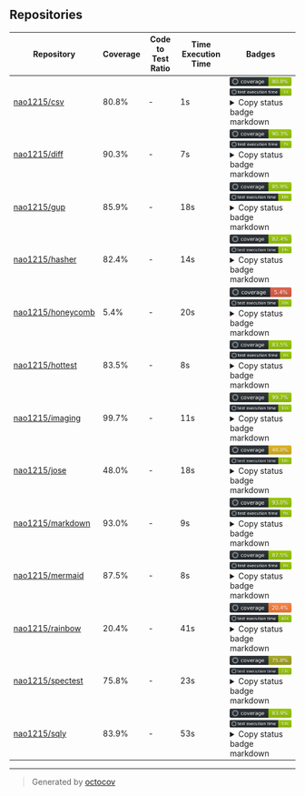 ## Repositories

| Repository | Coverage | Code to Test Ratio | Time Execution Time | Badges |
| --- | --- | --- | --- | --- |
| [nao1215/csv](https://github.com/nao1215/csv) | 80.8% | - | 1s | ![nao1215/csv](https://raw.githubusercontent.com/nao1215/octocovs-central-repo/main/badges/nao1215/csv/coverage.svg) ![nao1215/csv](https://raw.githubusercontent.com/nao1215/octocovs-central-repo/main/badges/nao1215/csv/time.svg) <details><summary>Copy status badge markdown</summary>```![Coverage](https://raw.githubusercontent.com/nao1215/octocovs-central-repo/main/badges/nao1215/csv/coverage.svg)```<br>```![Test Execution Time](https://raw.githubusercontent.com/nao1215/octocovs-central-repo/main/badges/nao1215/csv/time.svg)```</details> |
| [nao1215/diff](https://github.com/nao1215/diff) | 90.3% | - | 7s | ![nao1215/diff](https://raw.githubusercontent.com/nao1215/octocovs-central-repo/main/badges/nao1215/diff/coverage.svg) ![nao1215/diff](https://raw.githubusercontent.com/nao1215/octocovs-central-repo/main/badges/nao1215/diff/time.svg) <details><summary>Copy status badge markdown</summary>```![Coverage](https://raw.githubusercontent.com/nao1215/octocovs-central-repo/main/badges/nao1215/diff/coverage.svg)```<br>```![Test Execution Time](https://raw.githubusercontent.com/nao1215/octocovs-central-repo/main/badges/nao1215/diff/time.svg)```</details> |
| [nao1215/gup](https://github.com/nao1215/gup) | 85.9% | - | 18s | ![nao1215/gup](https://raw.githubusercontent.com/nao1215/octocovs-central-repo/main/badges/nao1215/gup/coverage.svg) ![nao1215/gup](https://raw.githubusercontent.com/nao1215/octocovs-central-repo/main/badges/nao1215/gup/time.svg) <details><summary>Copy status badge markdown</summary>```![Coverage](https://raw.githubusercontent.com/nao1215/octocovs-central-repo/main/badges/nao1215/gup/coverage.svg)```<br>```![Test Execution Time](https://raw.githubusercontent.com/nao1215/octocovs-central-repo/main/badges/nao1215/gup/time.svg)```</details> |
| [nao1215/hasher](https://github.com/nao1215/hasher) | 82.4% | - | 14s | ![nao1215/hasher](https://raw.githubusercontent.com/nao1215/octocovs-central-repo/main/badges/nao1215/hasher/coverage.svg) ![nao1215/hasher](https://raw.githubusercontent.com/nao1215/octocovs-central-repo/main/badges/nao1215/hasher/time.svg) <details><summary>Copy status badge markdown</summary>```![Coverage](https://raw.githubusercontent.com/nao1215/octocovs-central-repo/main/badges/nao1215/hasher/coverage.svg)```<br>```![Test Execution Time](https://raw.githubusercontent.com/nao1215/octocovs-central-repo/main/badges/nao1215/hasher/time.svg)```</details> |
| [nao1215/honeycomb](https://github.com/nao1215/honeycomb) | 5.4% | - | 20s | ![nao1215/honeycomb](https://raw.githubusercontent.com/nao1215/octocovs-central-repo/main/badges/nao1215/honeycomb/coverage.svg) ![nao1215/honeycomb](https://raw.githubusercontent.com/nao1215/octocovs-central-repo/main/badges/nao1215/honeycomb/time.svg) <details><summary>Copy status badge markdown</summary>```![Coverage](https://raw.githubusercontent.com/nao1215/octocovs-central-repo/main/badges/nao1215/honeycomb/coverage.svg)```<br>```![Test Execution Time](https://raw.githubusercontent.com/nao1215/octocovs-central-repo/main/badges/nao1215/honeycomb/time.svg)```</details> |
| [nao1215/hottest](https://github.com/nao1215/hottest) | 83.5% | - | 8s | ![nao1215/hottest](https://raw.githubusercontent.com/nao1215/octocovs-central-repo/main/badges/nao1215/hottest/coverage.svg) ![nao1215/hottest](https://raw.githubusercontent.com/nao1215/octocovs-central-repo/main/badges/nao1215/hottest/time.svg) <details><summary>Copy status badge markdown</summary>```![Coverage](https://raw.githubusercontent.com/nao1215/octocovs-central-repo/main/badges/nao1215/hottest/coverage.svg)```<br>```![Test Execution Time](https://raw.githubusercontent.com/nao1215/octocovs-central-repo/main/badges/nao1215/hottest/time.svg)```</details> |
| [nao1215/imaging](https://github.com/nao1215/imaging) | 99.7% | - | 11s | ![nao1215/imaging](https://raw.githubusercontent.com/nao1215/octocovs-central-repo/main/badges/nao1215/imaging/coverage.svg) ![nao1215/imaging](https://raw.githubusercontent.com/nao1215/octocovs-central-repo/main/badges/nao1215/imaging/time.svg) <details><summary>Copy status badge markdown</summary>```![Coverage](https://raw.githubusercontent.com/nao1215/octocovs-central-repo/main/badges/nao1215/imaging/coverage.svg)```<br>```![Test Execution Time](https://raw.githubusercontent.com/nao1215/octocovs-central-repo/main/badges/nao1215/imaging/time.svg)```</details> |
| [nao1215/jose](https://github.com/nao1215/jose) | 48.0% | - | 18s | ![nao1215/jose](https://raw.githubusercontent.com/nao1215/octocovs-central-repo/main/badges/nao1215/jose/coverage.svg) ![nao1215/jose](https://raw.githubusercontent.com/nao1215/octocovs-central-repo/main/badges/nao1215/jose/time.svg) <details><summary>Copy status badge markdown</summary>```![Coverage](https://raw.githubusercontent.com/nao1215/octocovs-central-repo/main/badges/nao1215/jose/coverage.svg)```<br>```![Test Execution Time](https://raw.githubusercontent.com/nao1215/octocovs-central-repo/main/badges/nao1215/jose/time.svg)```</details> |
| [nao1215/markdown](https://github.com/nao1215/markdown) | 93.0% | - | 9s | ![nao1215/markdown](https://raw.githubusercontent.com/nao1215/octocovs-central-repo/main/badges/nao1215/markdown/coverage.svg) ![nao1215/markdown](https://raw.githubusercontent.com/nao1215/octocovs-central-repo/main/badges/nao1215/markdown/time.svg) <details><summary>Copy status badge markdown</summary>```![Coverage](https://raw.githubusercontent.com/nao1215/octocovs-central-repo/main/badges/nao1215/markdown/coverage.svg)```<br>```![Test Execution Time](https://raw.githubusercontent.com/nao1215/octocovs-central-repo/main/badges/nao1215/markdown/time.svg)```</details> |
| [nao1215/mermaid](https://github.com/nao1215/mermaid) | 87.5% | - | 8s | ![nao1215/mermaid](https://raw.githubusercontent.com/nao1215/octocovs-central-repo/main/badges/nao1215/mermaid/coverage.svg) ![nao1215/mermaid](https://raw.githubusercontent.com/nao1215/octocovs-central-repo/main/badges/nao1215/mermaid/time.svg) <details><summary>Copy status badge markdown</summary>```![Coverage](https://raw.githubusercontent.com/nao1215/octocovs-central-repo/main/badges/nao1215/mermaid/coverage.svg)```<br>```![Test Execution Time](https://raw.githubusercontent.com/nao1215/octocovs-central-repo/main/badges/nao1215/mermaid/time.svg)```</details> |
| [nao1215/rainbow](https://github.com/nao1215/rainbow) | 20.4% | - | 41s | ![nao1215/rainbow](https://raw.githubusercontent.com/nao1215/octocovs-central-repo/main/badges/nao1215/rainbow/coverage.svg) ![nao1215/rainbow](https://raw.githubusercontent.com/nao1215/octocovs-central-repo/main/badges/nao1215/rainbow/time.svg) <details><summary>Copy status badge markdown</summary>```![Coverage](https://raw.githubusercontent.com/nao1215/octocovs-central-repo/main/badges/nao1215/rainbow/coverage.svg)```<br>```![Test Execution Time](https://raw.githubusercontent.com/nao1215/octocovs-central-repo/main/badges/nao1215/rainbow/time.svg)```</details> |
| [nao1215/spectest](https://github.com/nao1215/spectest) | 75.8% | - | 23s | ![nao1215/spectest](https://raw.githubusercontent.com/nao1215/octocovs-central-repo/main/badges/nao1215/spectest/coverage.svg) ![nao1215/spectest](https://raw.githubusercontent.com/nao1215/octocovs-central-repo/main/badges/nao1215/spectest/time.svg) <details><summary>Copy status badge markdown</summary>```![Coverage](https://raw.githubusercontent.com/nao1215/octocovs-central-repo/main/badges/nao1215/spectest/coverage.svg)```<br>```![Test Execution Time](https://raw.githubusercontent.com/nao1215/octocovs-central-repo/main/badges/nao1215/spectest/time.svg)```</details> |
| [nao1215/sqly](https://github.com/nao1215/sqly) | 83.9% | - | 53s | ![nao1215/sqly](https://raw.githubusercontent.com/nao1215/octocovs-central-repo/main/badges/nao1215/sqly/coverage.svg) ![nao1215/sqly](https://raw.githubusercontent.com/nao1215/octocovs-central-repo/main/badges/nao1215/sqly/time.svg) <details><summary>Copy status badge markdown</summary>```![Coverage](https://raw.githubusercontent.com/nao1215/octocovs-central-repo/main/badges/nao1215/sqly/coverage.svg)```<br>```![Test Execution Time](https://raw.githubusercontent.com/nao1215/octocovs-central-repo/main/badges/nao1215/sqly/time.svg)```</details> |

---

> Generated by [octocov](https://github.com/k1LoW/octocov)
